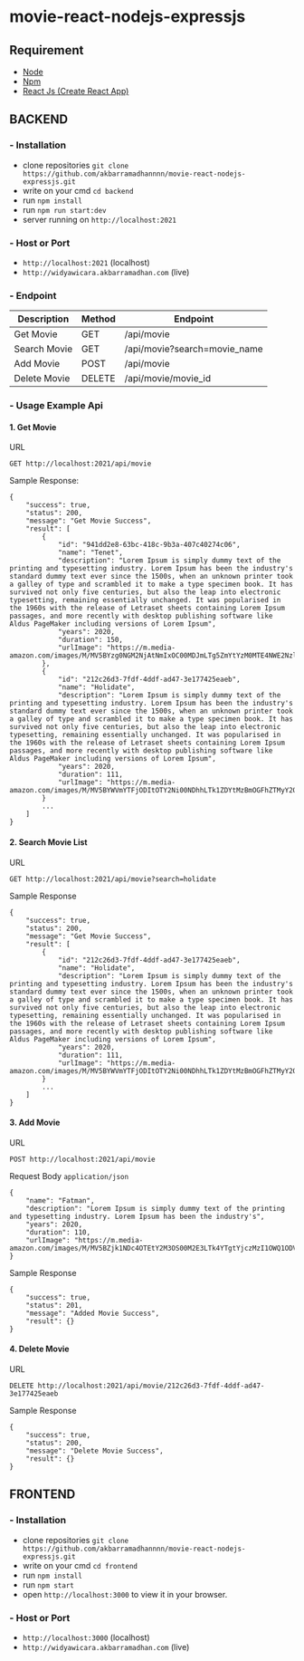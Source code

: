 # movie-react-nodejs-expressjs

## Requirement
- [Node](https://nodejs.org/en/)
- [Npm](https://www.npmjs.com/)
- [React Js (Create React App)](https://reactjs.org)

## BACKEND
### - Installation
- clone repositories ```git clone https://github.com/akbarramadhannnn/movie-react-nodejs-expressjs.git```
- write on your cmd ```cd backend```
- run ```npm install```
- run ```npm run start:dev```
- server running on ```http://localhost:2021```

### - Host or Port
- ```http://localhost:2021``` (localhost)
- ```http://widyawicara.akbarramadhan.com``` (live)

### - Endpoint
| Description         | Method                         | Endpoint          |
| ------------------- | ------------------------------ | ----------------- |
| Get Movie           | GET                            | /api/movie        |
| Search Movie        | GET                            | /api/movie?search=movie_name|
| Add Movie           | POST                           | /api/movie        |
| Delete Movie        | DELETE                         | /api/movie/movie_id |

### - Usage Example Api

#### 1. Get Movie

URL
```
GET http://localhost:2021/api/movie
```

Sample Response:

```
{
    "success": true,
    "status": 200,
    "message": "Get Movie Success",
    "result": [
        {
            "id": "941dd2e8-63bc-418c-9b3a-407c40274c06",
            "name": "Tenet",
            "description": "Lorem Ipsum is simply dummy text of the printing and typesetting industry. Lorem Ipsum has been the industry's standard dummy text ever since the 1500s, when an unknown printer took a galley of type and scrambled it to make a type specimen book. It has survived not only five centuries, but also the leap into electronic typesetting, remaining essentially unchanged. It was popularised in the 1960s with the release of Letraset sheets containing Lorem Ipsum passages, and more recently with desktop publishing software like Aldus PageMaker including versions of Lorem Ipsum",
            "years": 2020,
            "duration": 150,
            "urlImage": "https://m.media-amazon.com/images/M/MV5BYzg0NGM2NjAtNmIxOC00MDJmLTg5ZmYtYzM0MTE4NWE2NzlhXkEyXkFqcGdeQXVyMTA4NjE0NjEy._V1_UX67_CR0,0,67,98_AL_.jpg"
        },
        {
            "id": "212c26d3-7fdf-4ddf-ad47-3e177425eaeb",
            "name": "Holidate",
            "description": "Lorem Ipsum is simply dummy text of the printing and typesetting industry. Lorem Ipsum has been the industry's standard dummy text ever since the 1500s, when an unknown printer took a galley of type and scrambled it to make a type specimen book. It has survived not only five centuries, but also the leap into electronic typesetting, remaining essentially unchanged. It was popularised in the 1960s with the release of Letraset sheets containing Lorem Ipsum passages, and more recently with desktop publishing software like Aldus PageMaker including versions of Lorem Ipsum",
            "years": 2020,
            "duration": 111,
            "urlImage": "https://m.media-amazon.com/images/M/MV5BYWVmYTFjODItOTY2Ni00NDhhLTk1ZDYtMzBmOGFhZTMyY2Q0XkEyXkFqcGdeQXVyMTEyMjM2NDc2._V1_UX67_CR0,0,67,98_AL_.jpg"
        }
        ...
    ]
}
```

#### 2. Search Movie List

URL
```
GET http://localhost:2021/api/movie?search=holidate
```

Sample Response
```
{
    "success": true,
    "status": 200,
    "message": "Get Movie Success",
    "result": [
        {
            "id": "212c26d3-7fdf-4ddf-ad47-3e177425eaeb",
            "name": "Holidate",
            "description": "Lorem Ipsum is simply dummy text of the printing and typesetting industry. Lorem Ipsum has been the industry's standard dummy text ever since the 1500s, when an unknown printer took a galley of type and scrambled it to make a type specimen book. It has survived not only five centuries, but also the leap into electronic typesetting, remaining essentially unchanged. It was popularised in the 1960s with the release of Letraset sheets containing Lorem Ipsum passages, and more recently with desktop publishing software like Aldus PageMaker including versions of Lorem Ipsum",
            "years": 2020,
            "duration": 111,
            "urlImage": "https://m.media-amazon.com/images/M/MV5BYWVmYTFjODItOTY2Ni00NDhhLTk1ZDYtMzBmOGFhZTMyY2Q0XkEyXkFqcGdeQXVyMTEyMjM2NDc2._V1_UX67_CR0,0,67,98_AL_.jpg"
        }
        ...
    ]
}
```

#### 3. Add Movie

URL
```
POST http://localhost:2021/api/movie
```

Request Body ```application/json```
```
{
    "name": "Fatman",
    "description": "Lorem Ipsum is simply dummy text of the printing and typesetting industry. Lorem Ipsum has been the industry's",
    "years": 2020,
    "duration": 110,
    "urlImage": "https://m.media-amazon.com/images/M/MV5BZjk1NDc4OTEtY2M3OS00M2E3LTk4YTgtYjczMzI1OWQ1ODVlXkEyXkFqcGdeQXVyNzA0OTM3NQ@@._V1_UY98_CR0,0,67,98_AL_.jpg"
}
```


Sample Response

```
{
    "success": true,
    "status": 201,
    "message": "Added Movie Success",
    "result": {}
}
```

#### 4. Delete Movie

URL
```
DELETE http://localhost:2021/api/movie/212c26d3-7fdf-4ddf-ad47-3e177425eaeb
```

Sample Response

```
{
    "success": true,
    "status": 200,
    "message": "Delete Movie Success",
    "result": {}
}
```

## FRONTEND
### - Installation
- clone repositories ```git clone https://github.com/akbarramadhannnn/movie-react-nodejs-expressjs.git```
- write on your cmd ```cd frontend```
- run ```npm install```
- run ```npm start```
- open ```http://localhost:3000``` to view it in your browser.

### - Host or Port
- ```http://localhost:3000``` (localhost)
- ```http://widyawicara.akbarramadhan.com``` (live)
